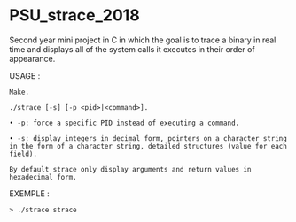 # PSU_strace_2018
Second year mini project in C in which the goal is to trace a binary in real time and displays all of the system calls it executes in their order of appearance.

USAGE :

    Make.

    ./strace [-s] [-p <pid>|<command>].

    • -p: force a specific PID instead of executing a command.

    • -s: display integers in decimal form, pointers on a character string in the form of a character string, detailed structures (value for each field).

    By default strace only display arguments and return values in hexadecimal form.

EXEMPLE :

    > ./strace strace
